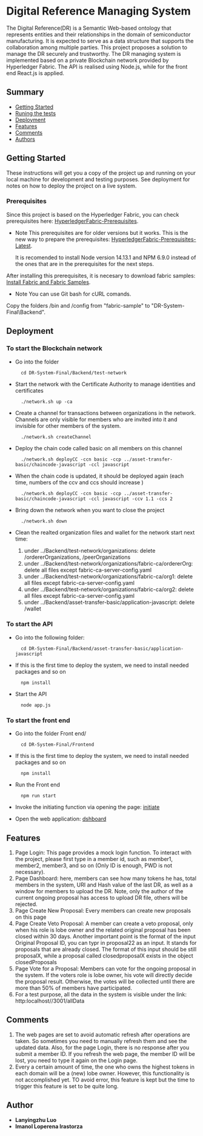 # Digital Reference Managing System

The Digital Reference(DR) is a Semantic Web-based ontology that represents entities and their relationships in the domain of semiconductor manufacturing. It is expected to serve as a data structure that supports the collaboration among multiple parties. This project proposes a solution to manage the DR securely and trustworthy.
The DR managing system is implemented based on a private Blockchain network provided by Hyperledger Fabric. The API is realised using Node.js, while for the front end React.js is applied.
## Summary

  - [Getting Started](#getting-started)
  - [Runing the tests](#running-the-tests)
  - [Deployment](#deployment)
  - [Features](#features)
  - [Comments](#comments)
  - [Authors](#authors)

## Getting Started

These instructions will get you a copy of the project up and running on your local machine for development and testing purposes. See deployment for notes on how to deploy the project on a live system.

### Prerequisites

Since this project is based on the Hyperledger Fabric, you can check prerequisites here: [HyperledgerFabric-Prerequisites](https://hyperledger-fabric.readthedocs.io/en/release-1.4/prereqs.html).

-	Note
	This prerequisites are for older versions but it works. This is the new way to prepare the prerequisites: [HyperledgerFabric-Prerequisites-Latest](https://hyperledger-fabric.readthedocs.io/en/latest/prereqs.html).

	It is recomended to install Node version 14.13.1 and NPM 6.9.0 instead of the ones that are in the prerequisites for the next steps.

After installing this prerequisites, it is necesary to download fabric samples: [Install Fabric and Fabric Samples](https://hyperledger-fabric.readthedocs.io/en/latest/install.html).

-	Note
	You can use Git bash for cURL comands.

Copy the folders /bin and /config from "fabric-sample" to "DR-System-Final\Backend".


## Deployment

### To start the Blockchain network

- Go into the folder 

		cd DR-System-Final/Backend/test-network
		
- Start the network with the Certificate Authority to manage identities and certificates
		
		./network.sh up -ca
		
- Create a channel for transactions between organizations in the network. Channels are only visible for members who are invited into it and invisible for other members of the system.

		./network.sh createChannel

- Deploy the chain code called basic on all members on this channel

		./network.sh deployCC -ccn basic -ccp ../asset-transfer-basic/chaincode-javascript -ccl javascript

- When the chain code is updated, it should be deployed again (each time, numbers of the ccv and ccs should increase )

		./network.sh deployCC -ccn basic -ccp ../asset-transfer-basic/chaincode-javascript -ccl javascript -ccv 1.1 -ccs 2

- Bring down the network when you want to close the project

		./network.sh down

- Clean the realted organization files and wallet for the network start next time:
	1. under ../Backend/test-network/organizations: delete /ordererOrganizations, /peerOrganizations
	2. under ../Backend/test-network/organizations/fabric-ca/ordererOrg: delete all files except fabric-ca-server-config.yaml
	3. under ../Backend/test-network/organizations/fabric-ca/org1: delete all files except fabric-ca-server-config.yaml
	4. under ../Backend/test-network/organizations/fabric-ca/org2: delete all files except fabric-ca-server-config.yaml
	5. under ../Backend/asset-transfer-basic/application-javascript: delete /wallet
	
	


### To start the API

- Go into the following folder:
	
		cd DR-System-Final/Backend/asset-transfer-basic/application-javascript
	
- If this is the first time to deploy the system, we need to install needed packages and so on

		npm install

- Start the API

		node app.js

### To start the front end

- Go into the folder Front end/

		cd DR-System-Final/Frontend

- If this is the first time to deploy the system, we need to install needed packages and so on

		npm install

- Run the Front end

		npm run start

- Invoke the initiating function via opening the page: [initiate](http://localhost:3001/initiate)

- Open the web application: [dshboard](http://localhost:3006/app/dashboard)

		
## Features
1. Page Login: This page provides a mock login function. To interact with the project, please first type in a member id, such as member1, member2, member3, and so on (Only ID is enough, PWD is not necessary).
2. Page Dashboard: here, members can see how many tokens he has, total members in the system, URI and Hash value of the last DR, as well as a window for members to upload the DR. Note, only the author of the current ongoing proposal has access to upload DR file, others will be rejected.
3. Page Create New Proposal: Every members can create new proposals on this page
4. Page Create Veto Proposal: A member can create a veto proposal, only when his role is lobe owner and the related original proposal has been closed within 30 days. Another important point is the format of the input Original Proposal ID, you can typr in proposal22 as an input. It stands for proposals that are already closed. The format of this input should be still proposalX, while a proposal called closedproposalX exists in the object closedProposals
5. Page Vote for a Proposal: Members can vote for the ongoing proposal in the system. If the voters role is lobe owner, his vote will directly decide the proposal result. Otherwise, the votes will be collected until there are more than 50% of members have participated.
6. For a test purpose, all the data in the system is visible under the link: http:localhost//3001/allData

## Comments
1. The web pages are set to avoid automatic refresh after operations are taken. So sometimes you need to manually refresh them and see the updated data. Also, for the page Login, there is no response after you submit a member ID. If you refresh the web page, the member ID will be lost, you need to type it again on the Login page.
2. Every a certain amount of time, the one who owns the highest tokens in each domain will be a (new) lobe owner. However, this functionality is not accomplished yet. TO avoid error, this feature is kept but the time to trigger this feature is set to be quite long.
## Author

  - **Lanyingzhu Luo**
  - **Imanol Loperena Irastorza**